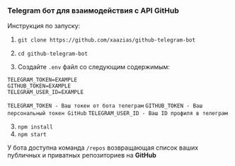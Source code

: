 ### Telegram бот для взаимодействия с API GitHub

Инструкция по запуску:

1. `git clone https://github.com/xaazias/github-telegram-bot`
2. `cd github-telegram-bot`

3. Создайте `.env` файл со следующим содержимым:

```
TELEGRAM_TOKEN=EXAMPLE
GITHUB_TOKEN=EXAMPLE
TELEGRAM_USER_ID=EXAMPLE
```
`TELEGRAM_TOKEN - Ваш токен от бота телеграм`
`GITHUB_TOKEN - Ваш персональный токен GitHub`
`TELEGRAM_USER_ID - Ваш ID профиля в телеграм`

3. `npm install`
4. `npm start`

У бота доступна команда `/repos` возвращающая список ваших публичных и приватных репозиториев на **GitHub**